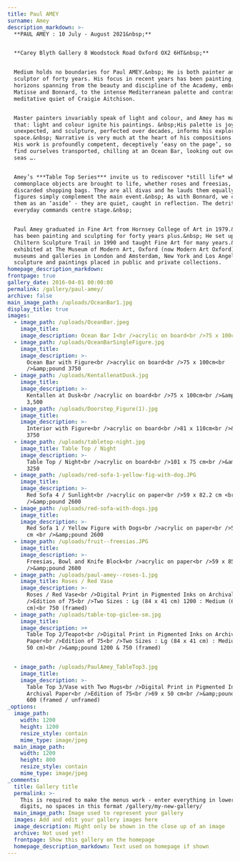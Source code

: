 ```yaml
---
title: Paul AMEY
surname: Amey
description_markdown: >-
  **PAUL AMEY : 10 July - August 2021&nbsp;**


  **Carey Blyth Gallery 8 Woodstock Road Oxford OX2 6HT&nbsp;**


  Medium holds no boundaries for Paul AMEY.&nbsp; He is both painter and
  sculptor of forty years. His focus in recent years has been painting, his
  horizons spanning from the beauty and discipline of the Academy, embracing
  Matisse and Bonnard, to the intense Mediterranean palette and contrasting
  meditative quiet of Craigie Aitchison.


  Master painters invariably speak of light and colour, and Amey has mastered
  that: light and colour ignite his paintings. &nbsp;His palette is joyous,
  unexpected, and sculpture, perfected over decades, informs his exploration of
  space.&nbsp; Narrative is very much at the heart of his compositions.&nbsp;
  His work is profoundly competent, deceptively ‘easy on the page’, so that we
  find ourselves transported, chilling at an Ocean Bar, looking out over azure
  seas ….


  Amey’s ***Table Top Series*** invite us to rediscover *still life* where
  commonplace objects are brought to life, whether roses and freesias, or
  discarded shopping bags. They are all divas and he lauds them equally. His
  figures simply complement the main event.&nbsp; As with Bonnard, we come upon
  them as an ‘aside’ - they are quiet, caught in reflection. The detritus of the
  everyday commands centre stage.&nbsp;


  Paul Amey graduated in Fine Art from Hornsey College of Art in 1979.&nbsp; He
  has been painting and sculpting for forty years plus.&nbsp; He set up the
  Chiltern Sculpture Trail in 1990 and taught Fine Art for many years.&nbsp; He
  exhibited at The Museum of Modern Art, Oxford (now Modern Art Oxford) and
  museums and galleries in London and Amsterdam, New York and Los Angeles with
  sculpture and paintings placed in public and private collections.
homepage_description_markdown:
frontpage: true
gallery_date: 2016-04-01 00:00:00
permalink: /gallery/paul-amey/
archive: false
main_image_path: /uploads/OceanBar1.jpg
display_title: true
images:
  - image_path: /uploads/OceanBar.jpeg
    image_title:
    image_description: Ocean Bar I<br />acrylic on board<br />75 x 100cm<br />&amp;pound 3750
  - image_path: /uploads/OceanBarSingleFigure.jpg
    image_title:
    image_description: >-
      Ocean Bar with Figure<br />acrylic on board<br />75 x 100cm<br
      />&amp;pound 3750
  - image_path: /uploads/KentallenatDusk.jpg
    image_title:
    image_description: >-
      Kentallen at Dusk<br />acrylic on board<br />75 x 100cm<br />&amp;pound
      3,500
  - image_path: /uploads/Doorstep_Figure(1).jpg
    image_title:
    image_description: >-
      Interior with Figure<br />acrylic on board<br />81 x 110cm<br />&amp;pound
      3750
  - image_path: /uploads/tabletop-night.jpg
    image_title: Table Top / Night
    image_description: >-
      Table Top / Night<br />acrylic on board<br />101 x 75 cm<br />&amp;pound
      3250
  - image_path: /uploads/red-sofa-1-yellow-fig-with-dog.JPG
    image_title:
    image_description: >-
      Red Sofa 4 / Sunlight<br />acrylic on paper<br />59 x 82.2 cm <br
      />&amp;pound 2600
  - image_path: /uploads/red-sofa-with-dogs.jpg
    image_title:
    image_description: >-
      Red Sofa 1 / Yellow Figure with Dogs<br />acrylic on paper<br />59 x 82.2
      cm <br />&amp;pound 2600
  - image_path: /uploads/fruit--freesias.JPG
    image_title:
    image_description: >-
      Freesias, Bowl and Knife Block<br />acrylic on paper<br />59 x 85<br
      />&amp;pound 2600
  - image_path: /uploads/paul-amey--roses-1.jpg
    image_title: Roses / Red Vase
    image_description: >-
      Roses / Red Vase<br />Digital Print in Pigmented Inks on Archival Paper<br
      />Edition of 75<br />Two Sizes : Lg (84 x 41 cm) 1200 : Medium (69 x 50
      cm)<br 750 (framed)
  - image_path: /uploads/table-top-giclee-sm.jpg
    image_title:
    image_description: >+
      Table Top 2/Teapot<br />Digital Print in Pigmented Inks on Archival
      Paper<br />Edition of 75<br />Two Sizes : Lg (84 x 41 cm) : Medium (69 x
      50 cm)<br />&amp;pound 1200 & 750 (framed) 


  - image_path: /uploads/PaulAmey_TableTop3.jpg
    image_title:
    image_description: >-
      Table Top 3/Vase with Two Mugs<br />Digital Print in Pigmented Inks on
      Archival Paper<br />Edition of 75<br />69 x 50 cm<br />&amp;pound 750 /
      600 (framed / unframed)
_options:
  image_path:
    width: 1200
    height: 1200
    resize_style: contain
    mime_type: image/jpeg
  main_image_path:
    width: 1200
    height: 800
    resize_style: contain
    mime_type: image/jpeg
_comments:
  title: Gallery title
  permalink: >-
    This is required to make the menus work - enter everything in lower case, no
    digits, no spaces in this format /gallery/my-new-gallery/
  main_image_path: Image used to represent your gallery
  images: Add and edit your gallery images here
  image_description: Might only be shown in the close up of an image
  archive: Not used yet!
  frontpage: Show this gallery on the homepage
  homepage_description_markdown: Text used on homepage if shown
---
```


